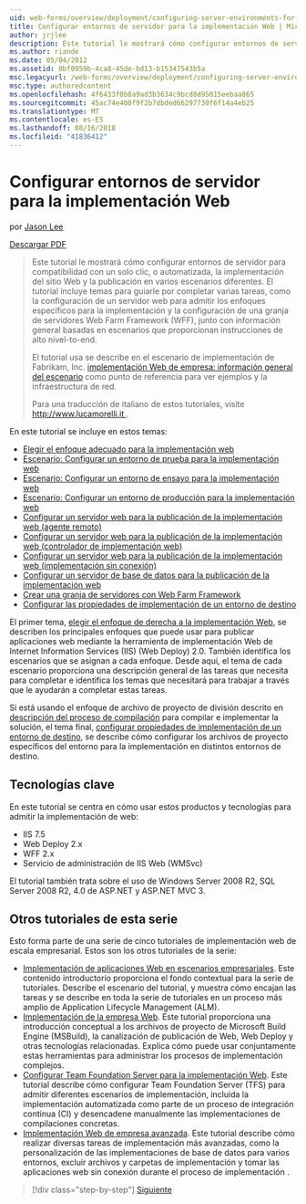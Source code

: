 ```yaml
---
uid: web-forms/overview/deployment/configuring-server-environments-for-web-deployment/configuring-server-environments-for-web-deployment
title: Configurar entornos de servidor para la implementación Web | Microsoft Docs
author: jrjlee
description: Este tutorial le mostrará cómo configurar entornos de servidor para compatibilidad con un solo clic, o automatizada, la implementación del sitio Web y la publicación en diversos escenario diferente...
ms.author: riande
ms.date: 05/04/2012
ms.assetid: 0bf0959b-4ca8-45de-bd13-b15347543b5a
msc.legacyurl: /web-forms/overview/deployment/configuring-server-environments-for-web-deployment/configuring-server-environments-for-web-deployment
msc.type: authoredcontent
ms.openlocfilehash: 4f6433f0b8a9ad3b3634c9bcd8d95015eebaa865
ms.sourcegitcommit: 45ac74e400f9f2b7dbded66297730f6f14a4eb25
ms.translationtype: MT
ms.contentlocale: es-ES
ms.lasthandoff: 08/16/2018
ms.locfileid: "41836412"
---
```

<a name="configuring-server-environments-for-web-deployment"></a>Configurar entornos de servidor para la implementación Web
====================
por [Jason Lee](https://github.com/jrjlee)

[Descargar PDF](https://msdnshared.blob.core.windows.net/media/MSDNBlogsFS/prod.evol.blogs.msdn.com/CommunityServer.Blogs.Components.WeblogFiles/00/00/00/63/56/8130.DeployingWebAppsInEnterpriseScenarios.pdf)

> Este tutorial le mostrará cómo configurar entornos de servidor para compatibilidad con un solo clic, o automatizada, la implementación del sitio Web y la publicación en varios escenarios diferentes. El tutorial incluye temas para guiarle por completar varias tareas, como la configuración de un servidor web para admitir los enfoques específicos para la implementación y la configuración de una granja de servidores Web Farm Framework (WFF), junto con información general basadas en escenarios que proporcionan instrucciones de alto nivel-to-end.
> 
> El tutorial usa se describe en el escenario de implementación de Fabrikam, Inc. [implementación Web de empresa: información general del escenario](../deploying-web-applications-in-enterprise-scenarios/enterprise-web-deployment-scenario-overview.md) como punto de referencia para ver ejemplos y la infraestructura de red.
> 
> Para una traducción de italiano de estos tutoriales, visite [ http://www.lucamorelli.it ](http://www.lucamorelli.it).


En este tutorial se incluye en estos temas:

- [Elegir el enfoque adecuado para la implementación web](choosing-the-right-approach-to-web-deployment.md)
- [Escenario: Configurar un entorno de prueba para la implementación web](scenario-configuring-a-test-environment-for-web-deployment.md)
- [Escenario: Configurar un entorno de ensayo para la implementación web](scenario-configuring-a-staging-environment-for-web-deployment.md)
- [Escenario: Configurar un entorno de producción para la implementación web](scenario-configuring-a-production-environment-for-web-deployment.md)
- [Configurar un servidor web para la publicación de la implementación web (agente remoto)](configuring-a-web-server-for-web-deploy-publishing-remote-agent.md)
- [Configurar un servidor web para la publicación de la implementación web (controlador de implementación web)](configuring-a-web-server-for-web-deploy-publishing-web-deploy-handler.md)
- [Configurar un servidor web para la publicación de la implementación web (implementación sin conexión)](configuring-a-web-server-for-web-deploy-publishing-offline-deployment.md)
- [Configurar un servidor de base de datos para la publicación de la implementación web](configuring-a-database-server-for-web-deploy-publishing.md)
- [Crear una granja de servidores con Web Farm Framework](creating-a-server-farm-with-the-web-farm-framework.md)
- [Configurar las propiedades de implementación de un entorno de destino](configuring-deployment-properties-for-a-target-environment.md)

El primer tema, [elegir el enfoque de derecha a la implementación Web](choosing-the-right-approach-to-web-deployment.md), se describen los principales enfoques que puede usar para publicar aplicaciones web mediante la herramienta de implementación Web de Internet Information Services (IIS) (Web Deploy) 2.0. También identifica los escenarios que se asignan a cada enfoque. Desde aquí, el tema de cada escenario proporciona una descripción general de las tareas que necesita para completar e identifica los temas que necesitará para trabajar a través que le ayudarán a completar estas tareas.

Si está usando el enfoque de archivo de proyecto de división descrito en [descripción del proceso de compilación](../web-deployment-in-the-enterprise/understanding-the-build-process.md) para compilar e implementar la solución, el tema final, [configurar propiedades de implementación de un entorno de destino](configuring-deployment-properties-for-a-target-environment.md), se describe cómo configurar los archivos de proyecto específicos del entorno para la implementación en distintos entornos de destino.

## <a name="key-technologies"></a>Tecnologías clave

En este tutorial se centra en cómo usar estos productos y tecnologías para admitir la implementación de web:

- IIS 7.5
- Web Deploy 2.x
- WFF 2.x
- Servicio de administración de IIS Web (WMSvc)

El tutorial también trata sobre el uso de Windows Server 2008 R2, SQL Server 2008 R2, 4.0 de ASP.NET y ASP.NET MVC 3.

## <a name="other-tutorials-in-this-series"></a>Otros tutoriales de esta serie

Esto forma parte de una serie de cinco tutoriales de implementación web de escala empresarial. Estos son los otros tutoriales de la serie:

- [Implementación de aplicaciones Web en escenarios empresariales](../deploying-web-applications-in-enterprise-scenarios/deploying-web-applications-in-enterprise-scenarios.md). Este contenido introductorio proporciona el fondo contextual para la serie de tutoriales. Describe el escenario del tutorial, y muestra cómo encajan las tareas y se describe en toda la serie de tutoriales en un proceso más amplio de Application Lifecycle Management (ALM).
- [Implementación de la empresa Web](../web-deployment-in-the-enterprise/web-deployment-in-the-enterprise.md). Este tutorial proporciona una introducción conceptual a los archivos de proyecto de Microsoft Build Engine (MSBuild), la canalización de publicación de Web, Web Deploy y otras tecnologías relacionadas. Explica cómo puede usar conjuntamente estas herramientas para administrar los procesos de implementación complejos.
- [Configurar Team Foundation Server para la implementación Web](../configuring-team-foundation-server-for-web-deployment/configuring-team-foundation-server-for-web-deployment.md). Este tutorial describe cómo configurar Team Foundation Server (TFS) para admitir diferentes escenarios de implementación, incluida la implementación automatizada como parte de un proceso de integración continua (CI) y desencadene manualmente las implementaciones de compilaciones concretas.
- [Implementación Web de empresa avanzada](../advanced-enterprise-web-deployment/advanced-enterprise-web-deployment.md). Este tutorial describe cómo realizar diversas tareas de implementación más avanzadas, como la personalización de las implementaciones de base de datos para varios entornos, excluir archivos y carpetas de implementación y tomar las aplicaciones web sin conexión durante el proceso de implementación .

> [!div class="step-by-step"]
> [Siguiente](choosing-the-right-approach-to-web-deployment.md)
